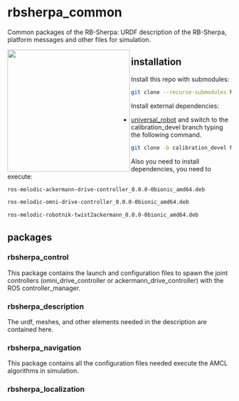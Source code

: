 # rbsherpa_common
Common packages of the RB-Sherpa: URDF description of the RB-Sherpa, platform messages and other files for simulation.

<a href="url"><img src="https://www.roscomponents.com/1206-big_default_2x/rb-sherpa.jpg" align="left" height="275" width="275" ></a> 
## installation

Install this repo with submodules:

```bash
git clone --recurse-submodules https://github.com/RobotnikAutomation/rbsherpa_common.git
```
Install external dependencies:

- [universal_robot](https://github.com/fmauch/universal_robot.git) and switch to the calibration_devel branch typing the following command.

```bash
git clone -b calibration_devel https://github.com/fmauch/universal_robot.git
```

Also you need to install dependencies, you need to execute:

```bash
ros-melodic-ackermann-drive-controller_0.0.0-0bionic_amd64.deb
```
```bash
ros-melodic-omni-drive-controller_0.0.0-0bionic_amd64.deb
```
```bash
ros-melodic-robotnik-twist2ackermann_0.0.0-0bionic_amd64.deb
```

## packages

### rbsherpa_control

This package contains the launch and configuration files to spawn the joint controllers (omni_drive_controller or ackermann_drive_controller) with the ROS controller_manager. 

### rbsherpa_description

The urdf, meshes, and other elements needed in the description are contained here.

### rbsherpa_navigation

This package contains all the configuration files needed execute the AMCL algorithms in simulation. 

### rbsherpa_localization

